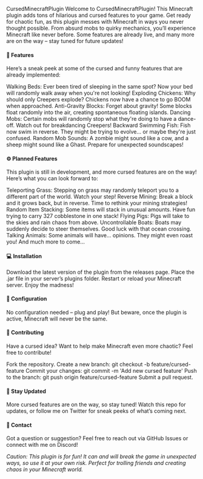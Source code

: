 CursedMinecraftPlugin
Welcome to CursedMinecraftPlugin! This Minecraft plugin adds tons of hilarious and cursed features to your game. Get ready for chaotic fun, as this plugin messes with Minecraft in ways you never thought possible. From absurd mobs to quirky mechanics, you’ll experience Minecraft like never before. Some features are already live, and many more are on the way – stay tuned for future updates!

#### 🚀 Features
Here’s a sneak peek at some of the cursed and funny features that are already implemented:

Walking Beds: Ever been tired of sleeping in the same spot? Now your bed will randomly walk away when you're not looking!
Exploding Chickens: Why should only Creepers explode? Chickens now have a chance to go BOOM when approached.
Anti-Gravity Blocks: Forget about gravity! Some blocks float randomly into the air, creating spontaneous floating islands.
Dancing Mobs: Certain mobs will randomly stop what they're doing to have a dance-off. Watch out for breakdancing Creepers!
Backward Swimming Fish: Fish now swim in reverse. They might be trying to evolve... or maybe they're just confused.
Random Mob Sounds: A zombie might sound like a cow, and a sheep might sound like a Ghast. Prepare for unexpected soundscapes!
#### ⚙️ Planned Features
This plugin is still in development, and more cursed features are on the way! Here’s what you can look forward to:

Teleporting Grass: Stepping on grass may randomly teleport you to a different part of the world. Watch your step!
Reverse Mining: Break a block and it grows back, but in reverse. Time to rethink your mining strategies!
Random Item Stacking: Some items will stack in unusual amounts. Have fun trying to carry 327 cobblestone in one stack!
Flying Pigs: Pigs will take to the skies and rain chaos from above.
Uncontrollable Boats: Boats may suddenly decide to steer themselves. Good luck with that ocean crossing.
Talking Animals: Some animals will have... opinions. They might even roast you!
And much more to come...
#### 💻 Installation
Download the latest version of the plugin from the releases page.
Place the .jar file in your server’s plugins folder.
Restart or reload your Minecraft server.
Enjoy the madness!
#### 🔧 Configuration
No configuration needed – plug and play! But beware, once the plugin is active, Minecraft will never be the same.

#### 🤝 Contributing
Have a cursed idea? Want to help make Minecraft even more chaotic? Feel free to contribute!

Fork the repository.
Create a new branch: git checkout -b feature/cursed-feature
Commit your changes: git commit -m 'Add new cursed feature'
Push to the branch: git push origin feature/cursed-feature
Submit a pull request.
#### 📢 Stay Updated
More cursed features are on the way, so stay tuned! Watch this repo for updates, or follow me on Twitter for sneak peeks of what’s coming next.

#### 💬 Contact
Got a question or suggestion? Feel free to reach out via GitHub Issues or connect with me on Discord!

*Caution: This plugin is for fun! It can and will break the game in unexpected ways, so use it at your own risk. Perfect for trolling friends and creating chaos in your Minecraft world.*
